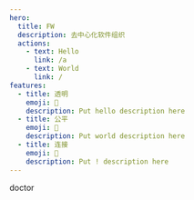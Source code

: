 ```yaml
---
hero:
  title: FW
  description: 去中心化软件组织
  actions:
    - text: Hello
      link: /a
    - text: World
      link: /
features:
  - title: 透明
    emoji: 🌟
    description: Put hello description here
  - title: 公平
    emoji: 🌈
    description: Put world description here
  - title: 连接
    emoji: 🚀
    description: Put ! description here
---
```


doctor
